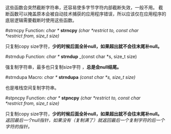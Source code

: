 这些函数会突然截断字符串，还容易使多字节字符内部截断失效，一般不用。
截断函数可以掩盖原本会被自动技术捕获的应用程序错误，所以应该仅在应用程序的底层逻辑需要截断时使用这些函数。

#strncpy
Function: _char *_ **strncpy** _(char *restrict to, const char *restrict from, size_t size)_ 

只复制copy size字符，**少的时候后面全补null，如果超出就不会往末尾补null。**

#strndup
Function: _char *_ **strndup** _(const char *s, size_t size)

强复制字符串，最多也只复制size字符 ，**总是会null结尾。**

#strndupa
Macro: _char *_ **strndupa** _(const char *s, size_t size)_

也是堆栈空间复制字符串。

#stpncpy
Function: _char *_ **stpncpy** _(char *restrict to, const char *restrict from, size_t size)_

只复制copy size字符，**少的时候后面全补null，如果超出就不会往末尾补null。**
*返回最后一个null指针，如果没有（复制满了）就返回最后一个复制字符的后一个字符的指针。*
